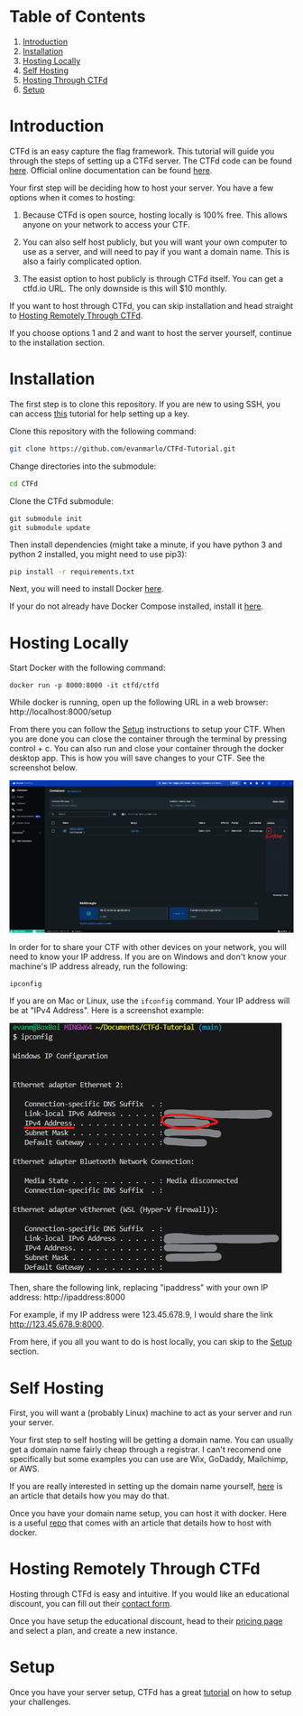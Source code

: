 # Table of Contents
1. [Introduction](#introduction)
2. [Installation](#installation)
3. [Hosting Locally](#hosting-locally)
4. [Self Hosting](#self-hosting)
5. [Hosting Through CTFd](#hosting-remotely-through-ctfd)
6. [Setup](#setup)

# Introduction

CTFd is an easy capture the flag framework. This tutorial will guide you through the steps of setting up a CTFd server. The CTFd code can be found [here](https://github.com/CTFd/CTFd). Official online documentation can be found [here](https://docs.ctfd.io).

Your first step will be deciding how to host your server. You have a few options when it comes to hosting:

1. Because CTFd is open source, hosting locally is 100% free. This allows anyone on your network to access your CTF.

2. You can also self host publicly, but you will want your own computer to use as a server, and will need to pay if you want a domain name. This is also a fairly complicated option.

3. The easist option to host publicly is through CTFd itself. You can get a ctfd.io URL. The only downside is this will $10 monthly.

If you want to host through CTFd, you can skip installation and head straight to [Hosting Remotely Through CTFd](#hosting-remotely-through-ctfd).

If you choose options 1 and 2 and want to host the server yourself, continue to the installation section.

# Installation

The first step is to clone this repository. If you are new to using SSH, you can access [this](https://docs.github.com/en/authentication/connecting-to-github-with-ssh/managing-deploy-keys#set-up-deploy-keys) tutorial for help setting up a key.

Clone this repository with the following command:
```sh
git clone https://github.com/evanmarlo/CTFd-Tutorial.git
```
Change directories into the submodule:
```sh
cd CTFd
```
Clone the CTFd submodule:
```
git submodule init
git submodule update
```
Then install dependencies (might take a minute, if you have python 3 and python 2 installed, you might need to use pip3):
```sh
pip install -r requirements.txt
```

Next, you will need to install Docker [here](https://docs.docker.com/install/).

If your do not already have Docker Compose installed, install it [here](https://docs.docker.com/compose/install/).

# Hosting Locally
Start Docker with the following command:
```
docker run -p 8000:8000 -it ctfd/ctfd
```

While docker is running, open up the following URL in a web browser:
http://localhost:8000/setup

From there you can follow the [Setup](#setup) instructions to setup your CTF. When you are done you can close the container through the terminal by pressing control + c. You can also run and close your container through the docker desktop app. This is how you will save changes to your CTF. See the screenshot below.

![](screenshot1.png)

In order for to share your CTF with other devices on your network, you will need to know your IP address. If you are on Windows and don't know your machine's IP address already, run the following:
```
ipconfig
```
If you are on Mac or Linux, use the ```ifconfig``` command. Your IP address will be at "IPv4 Address". Here is a screenshot example:

![](screenshot2.png)

Then, share the following link, replacing "ipaddress" with your own IP address: http://ipaddress:8000

For example, if my IP address were 123.45.678.9, I would share the link http://123.45.678.9:8000.

From here, if you all you want to do is host locally, you can skip to the [Setup](#setup) section.

# Self Hosting

First, you will want a (probably Linux) machine to act as your server and run your server.

Your first step to self hosting will be getting a domain name. You can usually get a domain name fairly cheap through a registrar. I can't recomend one specifically but some examples you can use are Wix, GoDaddy, Mailchimp, or AWS.

If you are really interested in setting up the domain name yourself, [here](https://blog.technitium.com/2022/06/how-to-self-host-your-own-domain-name.html) is an article that details how you may do that.

Once you have your domain name setup, you can host it with docker. Here is a useful [repo](https://github.com/3Nigma/dsdr-setup) that comes with an article that details how to host with docker.

# Hosting Remotely Through CTFd
Hosting through CTFd is easy and intuitive. If you would like an educational discount, you can fill out their [contact form](https://ctfd.io/contact/).

Once you have setup the educational discount, head to their [pricing page](https://ctfd.io/pricing/) and select a plan, and create a new instance.

# Setup
Once you have your server setup, CTFd has a great [tutorial](https://docs.ctfd.io/tutorials/getting-started/) on how to setup your challenges.